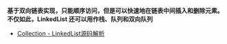 **基于双向链表实现，只能顺序访问，但是可以快速地在链表中间插入和删除元素。不仅如此，LinkedList 还可以用作栈、队列和双向队列**

* [Collection - LinkedList源码解析](https://www.pdai.tech/md/java/collection/java-collection-LinkedList.html)
